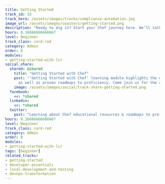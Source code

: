 ```yaml
---
title: Getting Started
track_id: 15
track_hero: /assets/images/tracks/compliance-automation.jpg
image_url: /assets/images/coasters/getting-started.png
description: "Ready to dig in? Start your Chef journey here. We’ll talk about how to get started, what to do first and where to go next."
hours: 0.16666666666667
level: Beginner
track_class: card-red
category: Admin
order: 0
modules:
- getting-started-with-lcr
social_share:
  shared: &shared
    title: "Getting Started with Chef"
    post: "'Getting Started with Chef' learning module highlights the many resources available for learning Chef, 
      as well as proven roadmaps to proficiency. Come join us for the ride at: learn.chef.io #learnchef"
    image: /assets/images/social/track-share-getting-started.png
  facebook:
    <<: *shared
  linkedin:
    <<: *shared
  twitter:
    post: "Learning about Chef educational resources & roadmaps to proficiency via 'Getting Started' module. #learnchef"
hours: 0.16666666666667
level: Beginner
track_class: card-red
category: Admin
order: 0
modules:
- getting-started-with-lcr
tags: [beginner]
related_tracks:
- getting-started
- developer-essentials
- local-development-and-testing
- devops-transformation
---
```

